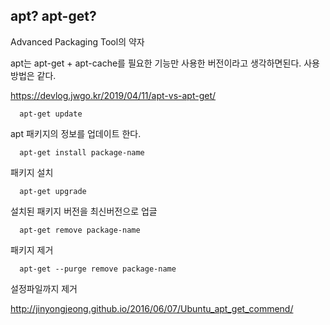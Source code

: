 ## apt? apt-get?
Advanced Packaging Tool의 약자

apt는 apt-get + apt-cache를 필요한 기능만 사용한 버전이라고 생각하면된다.
사용방법은 같다.

https://devlog.jwgo.kr/2019/04/11/apt-vs-apt-get/

      apt-get update
      
apt 패키지의 정보를 업데이트 한다.


      apt-get install package-name

패키지 설치

      apt-get upgrade

설치된 패키지 버전을 최신버전으로 업글

      apt-get remove package-name

패키지 제거

      apt-get --purge remove package-name

설정파일까지 제거

http://jinyongjeong.github.io/2016/06/07/Ubuntu_apt_get_commend/
